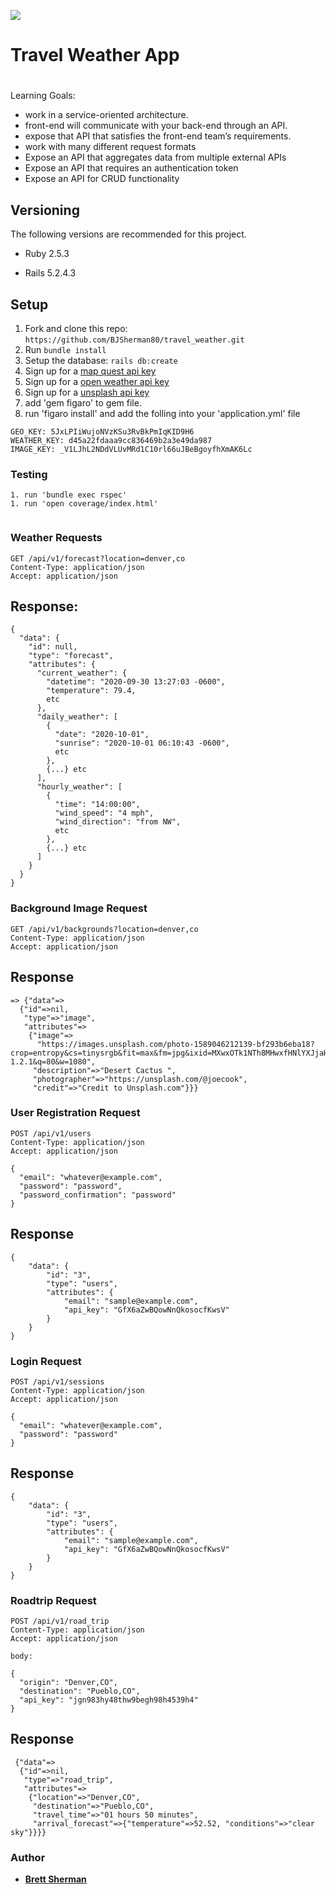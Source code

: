 ![](https://img.shields.io/badge/Ruby-2.5.3-orange) 

# Travel Weather App

#
Learning Goals: 
- work in a service-oriented architecture. 
- front-end will communicate with your back-end through an API. 
- expose that API that satisfies the front-end team’s requirements.
- work with many different request formats
- Expose an API that aggregates data from multiple external APIs
- Expose an API that requires an authentication token
- Expose an API for CRUD functionality

## Versioning

The following versions are recommended for this project.

- Ruby 2.5.3

- Rails 5.2.4.3

## Setup

1. Fork and clone this repo: `https://github.com/BJSherman80/travel_weather.git`
1. Run `bundle install`
1. Setup the database: `rails db:create`
1. Sign up for a [map quest api key](https://developer.mapquest.com/documentation/)
1. Sign up for a [open weather api key](https://openweathermap.org/api/one-call-api)
1. Sign up for a [unsplash api key](https://unsplash.com/documentation)
1. add 'gem figaro' to gem file.
1. run 'figaro install' and add the folling into your 'application.yml' file 
```
GEO_KEY: 5JxLPIiWujoNVzKSu3RvBkPmIqKID9H6
WEATHER_KEY: d45a22fdaaa9cc836469b2a3e49da987
IMAGE_KEY: _V1LJhL2NDdVLUvMRd1C10rl66uJBeBgoyfhXmAK6Lc

```

### Testing
```
1. run 'bundle exec rspec'
1. run 'open coverage/index.html'
  
```

### Weather Requests
```
GET /api/v1/forecast?location=denver,co
Content-Type: application/json
Accept: application/json
```
## Response:
```
{
  "data": {
    "id": null,
    "type": "forecast",
    "attributes": {
      "current_weather": {
        "datetime": "2020-09-30 13:27:03 -0600",
        "temperature": 79.4,
        etc
      },
      "daily_weather": [
        {
          "date": "2020-10-01",
          "sunrise": "2020-10-01 06:10:43 -0600",
          etc
        },
        {...} etc
      ],
      "hourly_weather": [
        {
          "time": "14:00:00",
          "wind_speed": "4 mph",
          "wind_direction": "from NW",
          etc
        },
        {...} etc
      ]
    }
  }
}
```

### Background Image Request
```
GET /api/v1/backgrounds?location=denver,co
Content-Type: application/json
Accept: application/json
```
## Response
```
=> {"data"=>
  {"id"=>nil,
   "type"=>"image",
   "attributes"=>
    {"image"=>
      "https://images.unsplash.com/photo-1589046212139-bf293b6eba18?crop=entropy&cs=tinysrgb&fit=max&fm=jpg&ixid=MXwxOTk1NTh8MHwxfHNlYXJjaHwxfHxwaG9lbml4LGF6fGVufDB8fHw&ixlib=rb-1.2.1&q=80&w=1080",
     "description"=>"Desert Cactus ",
     "photographer"=>"https://unsplash.com/@joecook",
     "credit"=>"Credit to Unsplash.com"}}}
```
### User Registration Request
```
POST /api/v1/users
Content-Type: application/json
Accept: application/json

{
  "email": "whatever@example.com",
  "password": "password",
  "password_confirmation": "password"
}
```
## Response 
```
{
    "data": {
        "id": "3",
        "type": "users",
        "attributes": {
            "email": "sample@example.com",
            "api_key": "GfX6aZwBQowNnQkosocfKwsV"
        }
    }
}

```

### Login Request 
```
POST /api/v1/sessions
Content-Type: application/json
Accept: application/json

{
  "email": "whatever@example.com",
  "password": "password"
}
```
## Response 
```
{
    "data": {
        "id": "3",
        "type": "users",
        "attributes": {
            "email": "sample@example.com",
            "api_key": "GfX6aZwBQowNnQkosocfKwsV"
        }
    }
}
```
### Roadtrip Request
```
POST /api/v1/road_trip
Content-Type: application/json
Accept: application/json

body:

{
  "origin": "Denver,CO",
  "destination": "Pueblo,CO",
  "api_key": "jgn983hy48thw9begh98h4539h4"
}
```
## Response
```
 {"data"=>
  {"id"=>nil,
   "type"=>"road_trip",
   "attributes"=>
    {"location"=>"Denver,CO",
     "destination"=>"Pueblo,CO",
     "travel_time"=>"01 hours 50 minutes",
     "arrival_forecast"=>{"temperature"=>52.52, "conditions"=>"clear sky"}}}}
```

### Author
- [**Brett Sherman**](https://github.com/BJSherman80)





